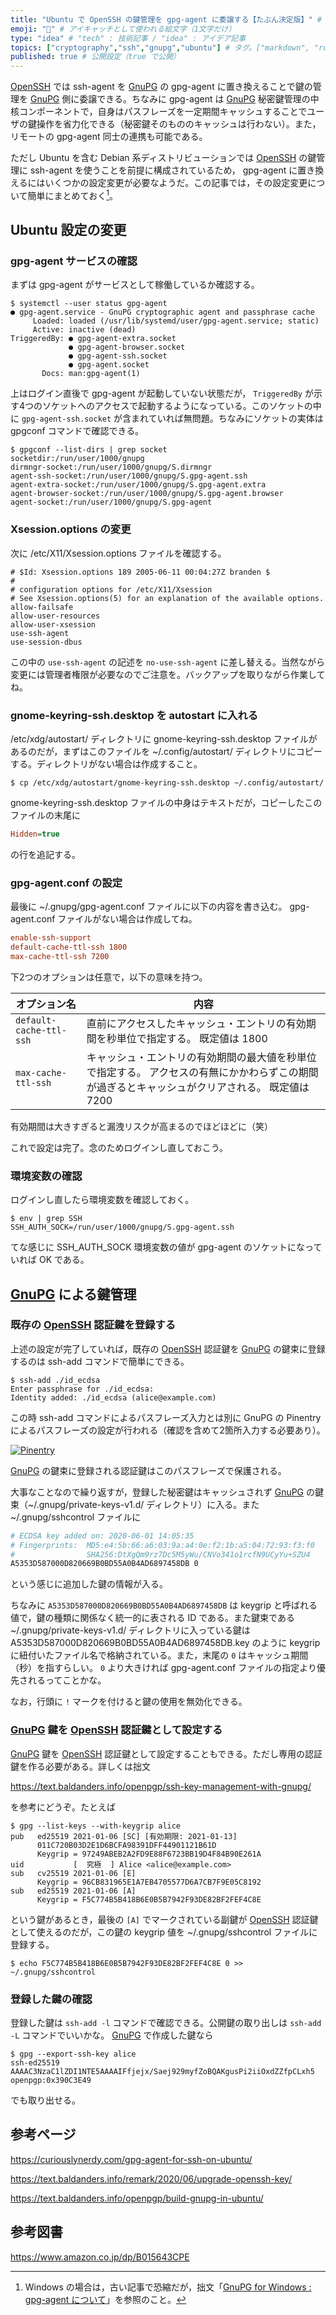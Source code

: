```yaml
---
title: "Ubuntu で OpenSSH の鍵管理を gpg-agent に委譲する【たぶん決定版】" # 記事のタイトル
emoji: "🔐" # アイキャッチとして使われる絵文字（1文字だけ）
type: "idea" # "tech" : 技術記事 / "idea" : アイデア記事
topics: ["cryptography","ssh","gnupg","ubuntu"] # タグ。["markdown", "rust", "aws"] のように指定する
published: true # 公開設定（true で公開）
---
```


[OpenSSH] では ssh-agent を [GnuPG] の gpg-agent に置き換えることで鍵の管理を [GnuPG] 側に委譲できる。ちなみに gpg-agent は [GnuPG] 秘密鍵管理の中核コンポーネントで，自身はパスフレーズを一定期間キャッシュすることでユーザの鍵操作を省力化できる（秘密鍵そのもののキャッシュは行わない）。また，リモートの gpg-agent 同士の連携も可能である。

ただし Ubuntu を含む Debian 系ディストリビューションでは [OpenSSH] の鍵管理に ssh-agent を使うことを前提に構成されているため， gpg-agent に置き換えるにはいくつかの設定変更が必要なようだ。この記事では，その設定変更について簡単にまとめておく[^win1]。

[^win1]: Windows の場合は，古い記事で恐縮だが，拙文「[GnuPG for Windows : gpg-agent について](https://text.baldanders.info/openpgp/using-gnupg-for-windows-2/)」を参照のこと。

## Ubuntu 設定の変更

### gpg-agent サービスの確認

まずは gpg-agent がサービスとして稼働しているか確認する。

```
$ systemctl --user status gpg-agent
● gpg-agent.service - GnuPG cryptographic agent and passphrase cache
     Loaded: loaded (/usr/lib/systemd/user/gpg-agent.service; static)
     Active: inactive (dead)
TriggeredBy: ● gpg-agent-extra.socket
             ● gpg-agent-browser.socket
             ● gpg-agent-ssh.socket
             ● gpg-agent.socket
       Docs: man:gpg-agent(1)
```

上はログイン直後で gpg-agent が起動していない状態だが， `TriggeredBy` が示す4つのソケットへのアクセスで起動するようになっている。このソケットの中に `gpg-agent-ssh.socket` が含まれていれば無問題。ちなみにソケットの実体は gpgconf コマンドで確認できる。

```
$ gpgconf --list-dirs | grep socket
socketdir:/run/user/1000/gnupg
dirmngr-socket:/run/user/1000/gnupg/S.dirmngr
agent-ssh-socket:/run/user/1000/gnupg/S.gpg-agent.ssh
agent-extra-socket:/run/user/1000/gnupg/S.gpg-agent.extra
agent-browser-socket:/run/user/1000/gnupg/S.gpg-agent.browser
agent-socket:/run/user/1000/gnupg/S.gpg-agent
```

### Xsession.options の変更

次に /etc/X11/Xsession.options ファイルを確認する。

```bash:/etc/X11/Xsession.options
# $Id: Xsession.options 189 2005-06-11 00:04:27Z branden $
#
# configuration options for /etc/X11/Xsession
# See Xsession.options(5) for an explanation of the available options.
allow-failsafe
allow-user-resources
allow-user-xsession
use-ssh-agent
use-session-dbus
```

この中の `use-ssh-agent` の記述を `no-use-ssh-agent` に差し替える。当然ながら変更には管理者権限が必要なのでご注意を。バックアップを取りながら作業してね。

### gnome-keyring-ssh.desktop を autostart に入れる

/etc/xdg/autostart/ ディレクトリに gnome-keyring-ssh.desktop ファイルがあるのだが，まずはこのファイルを ~/.config/autostart/ ディレクトリにコピーする。ディレクトリがない場合は作成すること。

```
$ cp /etc/xdg/autostart/gnome-keyring-ssh.desktop ~/.config/autostart/
```

gnome-keyring-ssh.desktop ファイルの中身はテキストだが，コピーしたこのファイルの末尾に

```ini
Hidden=true
```

の行を追記する。

### gpg-agent.conf の設定

最後に ~/.gnupg/gpg-agent.conf ファイルに以下の内容を書き込む。 gpg-agent.conf ファイルがない場合は作成してね。

```bash:~/.gnupg/gpg-agent.conf
enable-ssh-support
default-cache-ttl-ssh 1800
max-cache-ttl-ssh 7200
```

下2つのオプションは任意で，以下の意味を持つ。

| オプション名            | 内容 |
|-------------------------|------|
| `default-cache-ttl-ssh` | 直前にアクセスしたキャッシュ・エントリの有効期間を秒単位で指定する。 既定値は 1800 |
| `max-cache-ttl-ssh`     | キャッシュ・エントリの有効期間の最大値を秒単位で指定する。 アクセスの有無にかかわらずこの期間が過ぎるとキャッシュがクリアされる。 既定値は 7200 |

有効期間は大きすぎると漏洩リスクが高まるのでほどほどに（笑）

これで設定は完了。念のためログインし直しておこう。

### 環境変数の確認

ログインし直したら環境変数を確認しておく。

```
$ env | grep SSH
SSH_AUTH_SOCK=/run/user/1000/gnupg/S.gpg-agent.ssh
```

てな感じに SSH_AUTH_SOCK 環境変数の値が gpg-agent のソケットになっていれば OK である。

## [GnuPG] による鍵管理

### 既存の [OpenSSH] 認証鍵を登録する

上述の設定が完了していれば，既存の [OpenSSH] 認証鍵を [GnuPG] の鍵束に登録するのは ssh-add コマンドで簡単にできる。

```
$ ssh-add ./id_ecdsa
Enter passphrase for ./id_ecdsa: 
Identity added: ./id_ecdsa (alice@example.com)
```

この時 ssh-add コマンドによるパスフレーズ入力とは別に GnuPG の Pinentry によるパスフレーズの設定が行われる（確認を含めて2箇所入力する必要あり）。

[![Pinentry](https://text.baldanders.info/remark/2020/06/upgrade-openssh-key/pinentry.png)](https://text.baldanders.info/remark/2020/06/upgrade-openssh-key/pinentry.png)

[GnuPG] の鍵束に登録される認証鍵はこのパスフレーズで保護される。

大事なことなので繰り返すが，登録した秘密鍵はキャッシュされず [GnuPG] の鍵束（~/.gnupg/private-keys-v1.d/ ディレクトリ）に入る。また ~/.gnupg/sshcontrol ファイルに

```bash
# ECDSA key added on: 2020-06-01 14:05:35
# Fingerprints:  MD5:e4:5b:66:a6:03:9a:a4:0e:f2:1b:a5:04:72:93:f3:f0
#                SHA256:DtXgQm9rz7Dc5M5yWu/CNVo341o1rcfN9UCyYu+SZU4
A5353D587000D820669B0BD55A0B4AD6897458DB 0
```

という感じに追加した鍵の情報が入る。

ちなみに `A5353D587000D820669B0BD55A0B4AD6897458DB` は keygrip と呼ばれる値で，鍵の種類に関係なく統一的に表される ID である。また鍵束である ~/.gnupg/private-keys-v1.d/ ディレクトリに入っている鍵は A5353D587000D820669B0BD55A0B4AD6897458DB.key のように keygrip に紐付いたファイル名で格納されている。また，末尾の `0` はキャッシュ期間（秒）を指すらしい。 `0` より大きければ gpg-agent.conf ファイルの指定より優先されるってことかな。

なお，行頭に `!` マークを付けると鍵の使用を無効化できる。

### [GnuPG] 鍵を [OpenSSH] 認証鍵として設定する

[GnuPG] 鍵を [OpenSSH] 認証鍵として設定することもできる。ただし専用の認証鍵を作る必要がある。詳しくは拙文

https://text.baldanders.info/openpgp/ssh-key-management-with-gnupg/

を参考にどうぞ。たとえば

```
$ gpg --list-keys --with-keygrip alice
pub   ed25519 2021-01-06 [SC] [有効期限: 2021-01-13]
      011C720B03D2E1D6BCFA98391DFF44901121B61D
      Keygrip = 97249ABEB2A2FD9E88F6723BB19D4F84B90E261A
uid           [  究極  ] Alice <alice@example.com>
sub   cv25519 2021-01-06 [E]
      Keygrip = 96CB831965E1A7EB4705577D6A7CB7F9E05C8192
sub   ed25519 2021-01-06 [A]
      Keygrip = F5C774B5B418B6E0B5B7942F93DE82BF2FEF4C8E
```

という鍵があるとき，最後の `[A]` でマークされている副鍵が [OpenSSH] 認証鍵として使えるのだが，この鍵の keygrip 値を ~/.gnupg/sshcontrol ファイルに登録する。

```
$ echo F5C774B5B418B6E0B5B7942F93DE82BF2FEF4C8E 0 >> ~/.gnupg/sshcontrol
```

### 登録した鍵の確認

登録した鍵は `ssh-add -l` コマンドで確認できる。公開鍵の取り出しは `ssh-add -L` コマンドでいいかな。 [GnuPG] で作成した鍵なら

```
$ gpg --export-ssh-key alice
ssh-ed25519 AAAAC3NzaC1lZDI1NTE5AAAAIFfjejx/Saej929myfZoBQAKgusPi2iiOxdZZfpCLxh5 openpgp:0x390C3E49
```

でも取り出せる。

## 参考ページ

https://curiouslynerdy.com/gpg-agent-for-ssh-on-ubuntu/

https://text.baldanders.info/remark/2020/06/upgrade-openssh-key/

https://text.baldanders.info/openpgp/build-gnupg-in-ubuntu/

[GnuPG]: https://gnupg.org/ "The GNU Privacy Guard"
[OpenSSH]: http://www.openssh.com/ "OpenSSH"
[OpenPGP]: http://openpgp.org/

## 参考図書

https://www.amazon.co.jp/dp/B015643CPE
<!-- eof -->
